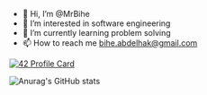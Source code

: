 - 👋 Hi, I’m @MrBihe
- 👀 I’m interested in software engineering
- 🌱 I’m currently learning problem solving
- 📫 How to reach me bihe.abdelhak@gmail.com

[![42 Profile Card](https://1337-readme.vercel.app/api/profile?cursus=42cursus&dark=true&login=abihe)](https://github.com/mohouyizme/1337-readme)

![Anurag's GitHub stats](https://github-readme-stats.vercel.app/api?username=mrbihe&theme=algolia&show_icons=true)


<!---
MrBihe/MrBihe is a ✨ special ✨ repository because its `README.md` (this file) appears on your GitHub profile.
You can click the Preview link to take a look at your changes.
--->
